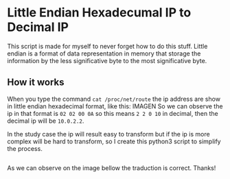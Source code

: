 # Little Endian Hexadecumal IP to Decimal IP
This script is made for myself to never forget how to do this stuff. Little endian is a format of data representation in memory that storage the information by the less significative byte to the most significative byte.

## How it works
When you type the command ```cat /proc/net/route``` the ip address are show in little endian hexadecimal format, like this:
IMAGEN
So we can observe the ip in that format is ```02 02 00 0A``` so this means ```2 2 0 10``` in decimal, then the decimal ip will be ```10.0.2.2```.

In the study case the ip will result easy to transform but if the ip is more complex will be hard to transform, so I create this python3 script to simplify the process.
```python3
```

As we can observe on the image bellow the traduction is correct. Thanks!
